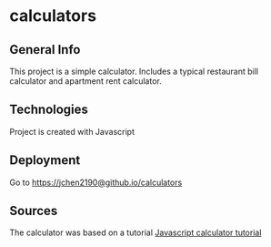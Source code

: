 # calculators

## General Info
This project is a simple calculator. Includes a typical restaurant bill calculator and apartment rent calculator.

## Technologies
Project is created with Javascript

## Deployment
Go to [https://jchen2190@github.io/calculators](https://jchen2190.github.io/calculators/)

## Sources
The calculator was based on a tutorial
[Javascript calculator tutorial](https://www.section.io/engineering-education/building-a-calculator-a-javascript-project-for-beginners/)
